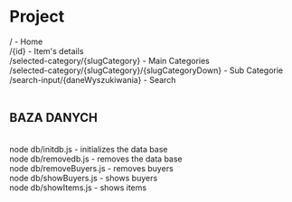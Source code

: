 # Project
/							                                        - Home <br/>
/{id}							                                    - Item's details <br/>
/selected-category/{slugCategory}			                 - Main Categories <br/>
/selected-category/{slugCategory}/{slugCategoryDown}	-  Sub Categorie <br/>
/search-input/{daneWyszukiwania}			              - Search <br/>
<br/>
<h2>BAZA DANYCH</h2>  <br/>
node db/initdb.js	- initializes the data base <br/>
node db/removedb.js	- removes the data base <br/> 
node db/removeBuyers.js	- removes buyers <br/>
node db/showBuyers.js	- shows buyers <br/>
node db/showItems.js	- shows items <br/>


